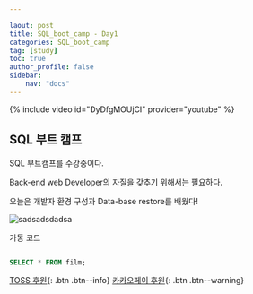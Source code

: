 ```yaml
---

laout: post
title: SQL_boot_camp - Day1
categories: SQL_boot_camp
tag: [study]
toc: true
author_profile: false
sidebar:
    nav: "docs"
---
```


{% include video id="DyDfgMOUjCI" provider="youtube" %}

## SQL 부트 캠프

SQL 부트캠프를 수강중이다. 

Back-end web Developer의 자질을 갖추기 위해서는 필요하다.

오늘은 개발자 환경 구성과 Data-base restore를 배웠다!

![sadsadsdadsa](https://user-images.githubusercontent.com/96931603/151162428-cdf41818-cb8d-4448-b3d7-ceeab7abc68a.png)

가동 코드

``` SQL

SELECT * FROM film;

```

[TOSS 후원](https://toss.me/xenco){: .btn .btn--info} [카카오페이 후원](https://qr.kakaopay.com/FUkkd3RsA){: .btn .btn--warning}
